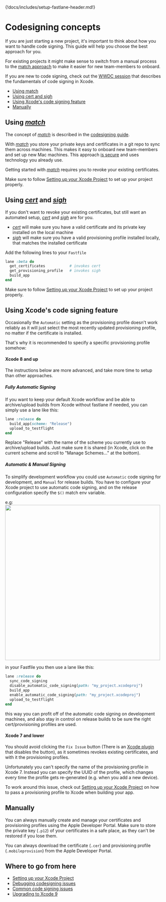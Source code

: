 {!docs/includes/setup-fastlane-header.md!}

# Codesigning concepts

If you are just starting a new project, it's important to think about how you want to handle code signing. This guide will help you choose the best approach for you.

For existing projects it might make sense to switch from a manual process to the [match approach](https://codesigning.guide) to make it easier for new team-members to onboard.

If you are new to code signing, check out the [WWDC session](https://developer.apple.com/videos/play/wwdc2016/401/) that describes the fundamentals of code signing in Xcode.

- [Using match](#using-match)
- [Using cert and sigh](#using-cert-and-sigh)
- [Using Xcode's code signing feature](#using-xcodes-code-signing-feature)
- [Manually](#manually)

## Using [_match_](https://fastlane.tools/match)

The concept of [_match_](https://fastlane.tools/match) is described in the [codesigning guide](https://codesigning.guide). 

With [_match_](https://fastlane.tools/match) you store your private keys and certificates in a git repo to sync them across machines. This makes it easy to onboard new team-members and set up new Mac machines. This approach [is secure](https://docs.fastlane.tools/actions/match/#is-this-secure) and uses technology you already use.


Getting started with [_match_](https://fastlane.tools/match) requires you to revoke your existing certificates.

Make sure to follow [Setting up your Xcode Project](xcode-project.md) to set up your project properly.

## Using [_cert_](https://fastlane.tools/cert) and [_sigh_](https://fastlane.tools/sigh)

If you don't want to revoke your existing certificates, but still want an automated setup, [_cert_](https://fastlane.tools/cert) and [_sigh_](https://fastlane.tools/sigh) are for you. 

- [_cert_](https://fastlane.tools/cert) will make sure you have a valid certificate and its private key installed on the local machine
- [_sigh_](https://fastlane.tools/sigh) will make sure you have a valid provisioning profile installed locally, that matches the installed certificate

Add the following lines to your `Fastfile`

```ruby
lane :beta do
  get_certificates           # invokes cert
  get_provisioning_profile   # invokes sigh
  build_app
end
```

Make sure to follow [Setting up your Xcode Project](xcode-project.md) to set up your project properly.

## Using Xcode's code signing feature

Occasionally the `Automatic` setting as the provisioning profile doesn't work reliably as it will just select the most recently updated provisioning profile, no matter if the certificate is installed. 

That's why it is recommended to specify a specific provisioning profile somehow:

#### Xcode 8 and up

The instructions below are more advanced, and take more time to setup than other approaches.

##### Fully Automatic Signing

If you want to keep your default Xcode workflow and be able to archive/upload builds from Xcode without fastlane if needed, you can simply use a lane like this:

```ruby
lane :release do
  build_app(scheme: "Release")
  upload_to_testflight
end
```

Replace "Release" with the name of the scheme you currently use to archive/upload builds. Just make sure it is shared (in Xcode, click on the current scheme and scroll to "Manage Schemes…" at the bottom).

##### Automatic & Manual Signing

To simplify development workflow you could use `Automatic` code signing for development, and `Manual` for release builds.
You have to configure your Xcode project to use automatic code signing, and on the release configuration specify the `$()` match env variable.

e.g: 
<img src="/img/codesigning/auto_signing.png" width=500 />

in your Fastfile you then use a lane like this:

```ruby
lane :release do
  sync_code_signing
  disable_automatic_code_signing(path: "my_project.xcodeproj")
  build_app
  enable_automatic_code_signing(path: "my_project.xcodeproj")
  upload_to_testflight
end
```

this way you can profit off of the automatic code signing on development machines, and also stay in control on release builds to be sure the right cert/provisioning profiles are used.

#### Xcode 7 and lower

You should avoid clicking the `Fix Issue` button (There is an [Xcode plugin](https://github.com/neonichu/FixCode#readme) that disables the button), as it sometimes revokes existing certificates, and with it the provisioning profiles.

Unfortunately you can't specify the name of the provisioning profile in Xcode 7. Instead you can specify the UUID of the profile, which changes every time the profile gets re-generated (e.g. when you add a new device).

To work around this issue, check out [Setting up your Xcode Project](xcode-project.md) on how to pass a provisioning profile to Xcode when building your app.

## Manually

You can always manually create and manage your certificates and provisioning profiles using the Apple Developer Portal. Make sure to store the private key (`.p12`) of your certificates in a safe place, as they can't be restored if you lose them. 

You can always download the certificate (`.cer`) and provisioning profile (`.mobileprovision`) from the Apple Developer Portal.

## Where to go from here

- [Setting up your Xcode Project](xcode-project.md)
- [Debugging codesigning issues](troubleshooting.md)
- [Common code signing issues](common-issues.md)
- [Upgrading to Xcode 9](xcode-project.md#xcode-9-and-up)
